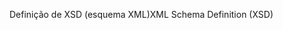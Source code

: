 <span data-ttu-id="5db04-101">Definição de XSD (esquema XML)</span><span class="sxs-lookup"><span data-stu-id="5db04-101">XML Schema Definition (XSD)</span></span>